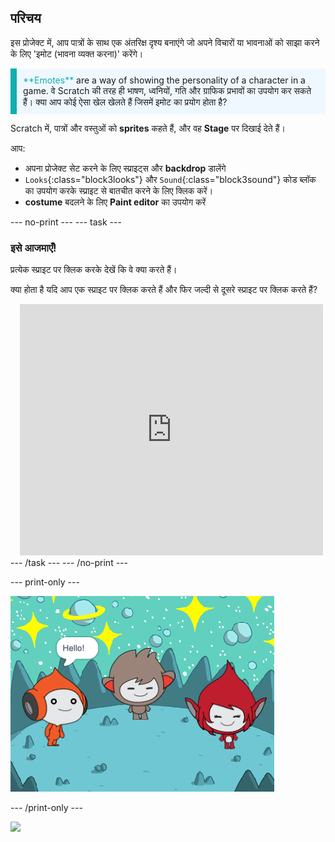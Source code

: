 ## परिचय

इस प्रोजेक्ट में, आप पात्रों के साथ एक अंतरिक्ष दृश्य बनाएंगे जो अपने विचारों या भावनाओं को साझा करने के लिए 'इमोट (भावना व्यक्त करना)' करेंगे।

<p style="border-left: solid; border-width:10px; border-color: #0faeb0; background-color: aliceblue; padding: 10px;">
<span style="color: #0faeb0">**Emotes**</span> are a way of showing the personality of a character in a game. वे Scratch की तरह ही भाषण, ध्वनियों, गति और ग्राफिक प्रभावों का उपयोग कर सकते हैं। क्या आप कोई ऐसा खेल खेलते हैं जिसमें इमोट का प्रयोग होता है?
</p>

Scratch में, पात्रों और वस्तुओं को **sprites** कहते हैं, और वह **Stage** पर दिखाई देते हैं।

आप:
+ अपना प्रोजेक्ट सेट करने के लिए स्प्राइट्स और **backdrop** डालेंगे
+ `Looks`{:class="block3looks"} और `Sound`{:class="block3sound"} कोड ब्लॉक का उपयोग करके स्प्राइट से बातचीत करने के लिए क्लिक करें।
+ **costume** बदलने के लिए **Paint editor** का उपयोग करें

--- no-print --- --- task ---
### इसे आजमाएँ!
<div style="display: flex; flex-wrap: wrap">
<div style="flex-basis: 175px; flex-grow: 1">  
प्रत्येक स्प्राइट पर क्लिक करके देखें कि वे क्या करते हैं। 

क्या होता है यदि आप एक स्प्राइट पर क्लिक करते हैं और फिर जल्दी से दूसरे स्प्राइट पर क्लिक करते हैं?
</div>
<div class="scratch-preview" style="margin-left: 15px;">
  <iframe allowtransparency="true" width="485" height="402" src="https://scratch.mit.edu/projects/embed/485673032/?autostart=false" frameborder="0"></iframe>
</div>
</div>
--- /task --- --- /no-print ---

--- print-only ---

![पूरा किया हुआ प्रोजेक्ट।](images/showcase_static.png)

--- /print-only ---

![](https://code.org/api/hour/begin_raspi_space.png)

